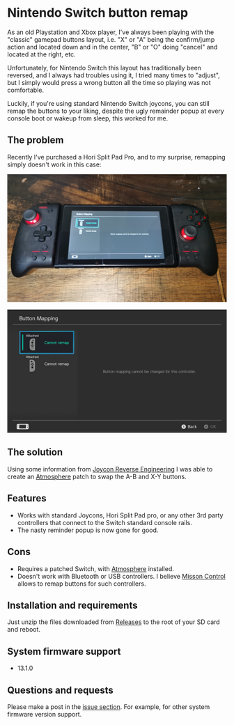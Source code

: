 # Nintendo Switch button remap

As an old Playstation and Xbox player, I've always been playing with the "classic" gamepad buttons layout,
i.e. "X" or "A" being the confirm/jump action and located down and in the center, "B" or "O" doing "cancel"
and located at the right, etc.

Unfortunately, for Nintendo Switch this layout has traditionally been reversed, and I always had troubles
using it, I tried many times to "adjust", but I simply would press a wrong button all the time so playing
was not comfortable.

Luckily, if you're using standard Nintendo Switch joycons, you can still remap the buttons to your liking,
despite the ugly remainder popup at every console boot or wakeup from sleep, this worked for me.

## The problem

Recently I've purchased a Hori Split Pad Pro, and to my surprise, remapping simply doesn't work in this case:

![Alt text](https://raw.githubusercontent.com/stunndard/Nintendo_Switch_Button_Remap/main/hori1.jpg)

![Alt text](https://raw.githubusercontent.com/stunndard/Nintendo_Switch_Button_Remap/main/hori2.jpg)

## The solution

Using some information from [Joycon Reverse Engineering](https://github.com/dekuNukem/Nintendo_Switch_Reverse_Engineering)
I was able to create an [Atmosphere](https://github.com/Atmosphere-NX/Atmosphere) patch to swap the A-B and X-Y buttons.

## Features

* Works with standard Joycons, Hori Split Pad pro, or any other 3rd party controllers that connect to the Switch
standard console rails.
* The nasty reminder popup is now gone for good.

## Cons

* Requires a patched Switch, with [Atmosphere](https://github.com/Atmosphere-NX/Atmosphere) installed.
* Doesn't work with Bluetooth or USB controllers. I believe [Misson Control](https://github.com/ndeadly/MissionControl)
allows to remap buttons for such controllers.

## Installation and requirements

Just unzip the files downloaded from [Releases](https://github.com/stunndard/Nintendo_Switch_Button_Remap/releases)
to the root of your SD card and reboot.

## System firmware support

* 13.1.0

## Questions and requests

Please make a post in the [issue section](https://github.com/stunndard/Nintendo_Switch_Button_Remap/issues).
For example, for other system firmware version support.
